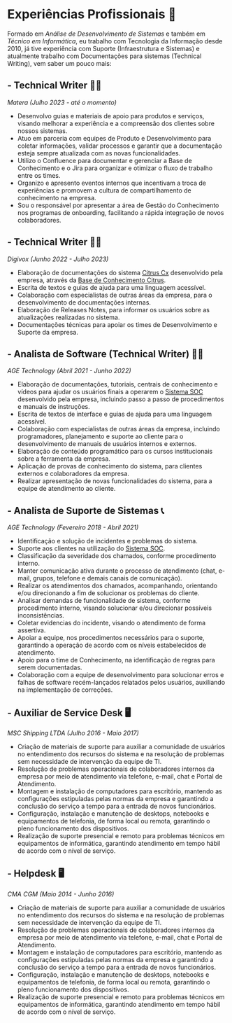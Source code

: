 # Experiências Profissionais 💼
Formado em *Análise de Desenvolvimento de Sistemas* e também em *Técnico em Informática*, eu trabalho com Tecnologia da Informação desde 2010, já tive experiência com Suporte (Infraestrutura e Sistemas) e atualmente trabalho com Documentações para sistemas (Technical Writing), vem saber um pouco mais:  

## - Technical Writer :man_technologist:	
*Matera (Julho 2023 - até o momento)*
- Desenvolvo guias e materiais de apoio para produtos e serviços, visando melhorar a experiência e a compreensão dos clientes sobre nossos sistemas.
- Atuo em parceria com equipes de Produto e Desenvolvimento para coletar informações, validar processos e garantir que a documentação esteja sempre atualizada com as novas funcionalidades.
- Utilizo o Confluence para documentar e gerenciar a Base de Conhecimento e o Jira para organizar e otimizar o fluxo de trabalho entre os times.
- Organizo e apresento eventos internos que incentivam a troca de experiências e promovem a cultura de compartilhamento de conhecimento na empresa.
- Sou o responsável por apresentar a área de Gestão do Conhecimento nos programas de onboarding, facilitando a rápida integração de novos colaboradores.

## - Technical Writer :man_technologist:	
*Digivox (Junho 2022 - Julho 2023)*
- Elaboração de documentações do sistema [Citrus Cx](https://citrus.cx/) desenvolvido pela empresa, através da [Base de Conhecimento Citrus](https://docs.citrus.cx/).
- Escrita de textos e guias de ajuda para uma linguagem acessível.
- Colaboração com especialistas de outras áreas da empresa, para o desenvolvimento de documentações internas.
- Elaboração de Releases Notes, para informar os usuários sobre as atualizações realizadas no sistema.
- Documentações técnicas para apoiar os times de Desenvolvimento e Suporte da empresa. 

## - Analista de Software (Technical Writer) :man_technologist:	
*AGE Technology (Abril 2021 - Junho 2022)*
- Elaboração de documentações, tutoriais, centrais de conhecimento e vídeos para ajudar os usuários finais a operarem o [Sistema SOC](https://www.soc.com.br/) desenvolvido pela empresa, incluindo passo a passo de procedimentos e manuais de instruções.
- Escrita de textos de interface e guias de ajuda para uma linguagem acessível.
- Colaboração com especialistas de outras áreas da empresa, incluindo programadores, planejamento e suporte ao cliente para o desenvolvimento de manuais de usuários internos e externos.
- Elaboração de conteúdo programático para os cursos institucionais sobre a ferramenta da empresa.
- Aplicação de provas de conhecimento do sistema, para clientes externos e colaboradores da empresa.
- Realizar apresentação de novas funcionalidades do sistema, para a equipe de atendimento ao cliente.

## - Analista de Suporte de Sistemas :telephone_receiver:	
*AGE Technology (Fevereiro 2018 - Abril 2021)*
- Identificação e solução de incidentes e problemas do sistema.
- Suporte aos clientes na utilização do  [Sistema SOC](https://www.soc.com.br/).
- Classificação da severidade dos chamados, conforme procedimento interno.
- Manter comunicação ativa durante o processo de atendimento (chat, e-mail, grupos, telefone e demais canais de comunicação).
- Realizar os atendimentos dos chamados, acompanhando, orientando e/ou direcionando a fim de solucionar os problemas do cliente.
- Analisar demandas de funcionalidade de sistema, conforme procedimento interno, visando solucionar e/ou direcionar possíveis inconsistências.
- Coletar evidencias do incidente, visando o atendimento de forma assertiva.
- Apoiar a equipe, nos procedimentos necessários para o suporte, garantindo a operação de acordo com os níveis estabelecidos de atendimento.
- Apoio para o time de Conhecimento, na identificação de regras para serem documentadas. 
- Colaboração com a equipe de desenvolvimento para solucionar erros e falhas de software recém-lançados relatados pelos usuários, auxiliando na implementação de correções.

## - Auxiliar de Service Desk :desktop_computer:	
*MSC Shipping LTDA (Julho 2016 - Maio 2017)*
- Criação de materiais de suporte para auxiliar a comunidade de usuários no entendimento dos recursos do sistema e na resolução de problemas sem necessidade de intervenção da equipe de TI.
- Resolução de problemas operacionais de colaboradores internos da empresa por meio de atendimento via telefone, e-mail, chat e Portal de Atendimento.
- Montagem e instalação de computadores para escritório, mantendo as configurações estipuladas pelas normas da empresa e garantindo a conclusão do serviço a tempo para a entrada de novos funcionários.
- Configuração, instalação e manutenção de desktops, notebooks e equipamentos de telefonia, de forma local ou remota, garantindo o pleno funcionamento dos dispositivos.
- Realização de suporte presencial e remoto para problemas técnicos em equipamentos de informática, garantindo atendimento em tempo hábil de acordo com o nível de serviço.

## - Helpdesk :desktop_computer:	
*CMA CGM (Maio 2014 - Junho 2016)*
- Criação de materiais de suporte para auxiliar a comunidade de usuários no entendimento dos recursos do sistema e na resolução de problemas sem necessidade de intervenção da equipe de TI.
- Resolução de problemas operacionais de colaboradores internos da empresa por meio de atendimento via telefone, e-mail, chat e Portal de Atendimento.
- Montagem e instalação de computadores para escritório, mantendo as configurações estipuladas pelas normas da empresa e garantindo a conclusão do serviço a tempo para a entrada de novos funcionários.
- Configuração, instalação e manutenção de desktops, notebooks e equipamentos de telefonia, de forma local ou remota, garantindo o pleno funcionamento dos dispositivos.
- Realização de suporte presencial e remoto para problemas técnicos em equipamentos de informática, garantindo atendimento em tempo hábil de acordo com o nível de serviço.


